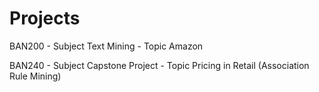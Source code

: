 # Projects
BAN200 - Subject Text Mining - Topic Amazon 


BAN240 - Subject Capstone Project - Topic Pricing in Retail (Association Rule Mining)
